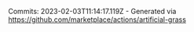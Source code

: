 Commits: 2023-02-03T11:14:17.119Z - Generated via https://github.com/marketplace/actions/artificial-grass
<br>
